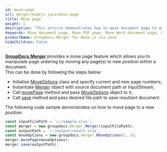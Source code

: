 ```yaml
---
id: move-page
url: merger/nodejs-java/move-page
title: Move page
weight: 1
description: "This article demonstrates how to move document page to another position within PDF, Word, Excel, PowerPoint document using GroupDocs.Merger for Node.js via Java API."
keywords: Move document page, Move PDF page, Move Word document page, Move page to another position
productName: GroupDocs.Merger for Node.js via Java
hideChildren: False
---
```

[**GroupDocs.Merger**](https://products.groupdocs.com/merger/nodejs-java) provides a move page feature which allows you to manipulate page ordering by moving any page(s) to new position within a document.   
This can be done by following the steps below:

*   Initialise [MoveOptions](https://reference.groupdocs.com/java/merger/com.groupdocs.merger.domain.options/MoveOptions) class and specify current and new page numbers;
*   Instantiate [Merger](https://reference.groupdocs.com/java/merger/com.groupdocs.merger/Merger) object with source document path or InputStream;
*   Call [movePage](https://reference.groupdocs.com/java/merger/com.groupdocs.merger/Merger#movePage(com.groupdocs.merger.domain.options.interfaces.IMoveOptions)) method and pass [MoveOptions](https://reference.groupdocs.com/java/merger/com.groupdocs.merger.domain.options/MoveOptions) object to it;
*   Call [save](https://reference.groupdocs.com/java/merger/com.groupdocs.merger/Merger#save(java.lang.String)) method and pass desired file path to save resultant document.

The following code sample demonstrates on how to move page to a new position:

```js
const inputFilePath = `c:/sample.xlsx`; 
const merger = new groupdocs.merger.Merger(inputFilePath);
const outputPath = `c:/output/result.xlsx`;
const moveOptions = new groupdocs.merger.MoveOptions(2, 1);
merger.movePage(moveOptions);
merger.save(outputPath);
```
